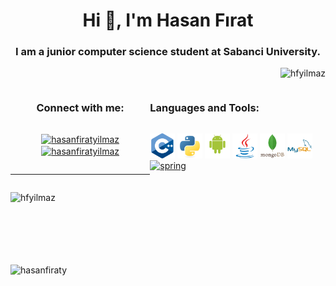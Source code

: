 <h1 align="center">Hi 👋, I'm Hasan Fırat</h1>
<h3 align="center">I am a junior computer science student at Sabanci University.</h3>


<p align="right"> <img src="https://komarev.com/ghpvc/?username=hfyilmaz&label=Profile%20views&color=0e75b6&style=flat" alt="hfyilmaz" /> </p>

<div style="display: flex; justify-content: space-between; align-items: flex-start;">
  <div align="center">
    <h3 style="display: inline-block;">Connect with me:</h3>
    <p style="display: inline-block;">
      <a href="https://linkedin.com/in/hasanfiratyilmaz" target="blank"><img align="center" src="https://raw.githubusercontent.com/rahuldkjain/github-profile-readme-generator/master/src/images/icons/Social/linked-in-alt.svg" alt="hasanfiratyilmaz" height="30" width="40" /></a>
      <a href="https://instagram.com/hasanfiratyilmaz" target="blank"><img align="center" src="https://raw.githubusercontent.com/rahuldkjain/github-profile-readme-generator/master/src/images/icons/Social/instagram.svg" alt="hasanfiratyilmaz" height="30" width="40" /></a>
    </p>
    <hr>
  </div>
  
  
  <div>
    <h3 style="display: inline-block;">Languages and Tools:</h3>
    <p style="display: inline-block;">
      <a href="https://www.w3schools.com/cpp/" target="_blank" rel="noreferrer"><img src="https://raw.githubusercontent.com/devicons/devicon/master/icons/cplusplus/cplusplus-original.svg" alt="cplusplus" width="40" height="40"/></a>
      <a href="https://www.python.org" target="_blank" rel="noreferrer"><img src="https://raw.githubusercontent.com/devicons/devicon/master/icons/python/python-original.svg" alt="python" width="40" height="40"/></a>
      <a href="https://developer.android.com" target="_blank" rel="noreferrer"><img src="https://raw.githubusercontent.com/devicons/devicon/master/icons/android/android-original-wordmark.svg" alt="android" width="40" height="40"/></a>
      <a href="https://www.java.com" target="_blank" rel="noreferrer"><img src="https://raw.githubusercontent.com/devicons/devicon/master/icons/java/java-original.svg" alt="java" width="40" height="40"/></a>
      <a href="https://www.mongodb.com/" target="_blank" rel="noreferrer"><img src="https://raw.githubusercontent.com/devicons/devicon/master/icons/mongodb/mongodb-original-wordmark.svg" alt="mongodb" width="40" height="40"/></a>
      <a href="https://www.mysql.com/" target="_blank" rel="noreferrer"><img src="https://raw.githubusercontent.com/devicons/devicon/master/icons/mysql/mysql-original-wordmark.svg" alt="mysql" width="40" height="40"/></a>
      <a href="https://spring.io/" target="_blank" rel="noreferrer"><img src="https://www.vectorlogo.zone/logos/springio/springio-icon.svg" alt="spring" width="40" height="40"/></a>
    </p>
  </div>
  <hr>
</div>



<p><img align="left" src="https://github-readme-stats.vercel.app/api/top-langs?username=hfyilmaz&show_icons=true&locale=en&layout=compact" alt="hfyilmaz" /></p>
<br><br>
<br><br>
<br><br>
<p><a href="https://www.buymeacoffee.com/hasanfiraty"> <img align="left" src="https://cdn.buymeacoffee.com/buttons/v2/default-yellow.png" height="35.7" width="150" alt="hasanfiraty" /></a></p>
